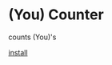 (You) Counter
=============

counts (You)'s

[install](https://github.com/GeneralUnRest/you-counter/raw/master/you-counter.user.js)
